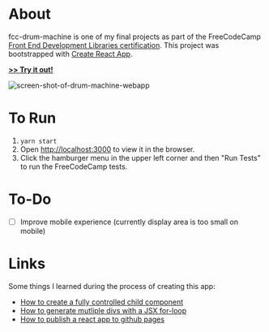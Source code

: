 # About

fcc-drum-machine is one of my final projects as part of the FreeCodeCamp [Front End Development Libraries certification](https://www.freecodecamp.org/learn/front-end-libraries/). This project was bootstrapped with [Create React App](https://github.com/facebook/create-react-app).

**[>> Try it out!](https://marley.github.io/fcc-drum-kit/)**

![screen-shot-of-drum-machine-webapp](https://user-images.githubusercontent.com/29967154/114293833-7d558e00-9a67-11eb-9e26-97d996741853.png)


# To Run

1. `yarn start`
2. Open [http://localhost:3000](http://localhost:3000) to view it in the browser.
3. Click the hamburger menu in the upper left corner and then "Run Tests" to run the FreeCodeCamp tests.

# To-Do

- [ ] Improve mobile experience (currently display area is too small on mobile)

# Links

Some things I learned during the process of creating this app:

- [How to create a fully controlled child component](https://reactjs.org/blog/2018/06/07/you-probably-dont-need-derived-state.html#recommendation-fully-controlled-component)
- [How to generate mutliple divs with a JSX for-loop](https://stackoverflow.com/questions/22876978/loop-inside-react-jsx)
- [How to publish a react app to github pages](https://github.com/gitname/react-gh-pages)
